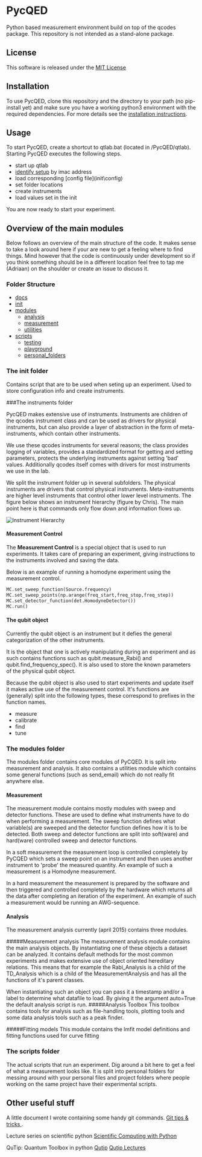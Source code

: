 # PycQED

Python based measurement environment build on top of the qcodes package.
This repository is not intended as a stand-alone package.

## License
This software is released under the [MIT License](LICENSE.md)

## Installation

To use PycQED, clone this repository and the directory to your path (no pip-install yet) and make sure you have a working python3 environment with the required dependencies. For more details see the [installation instructions](docs/install.md).

## Usage 

To start PycQED, create a shortcut to qtlab.bat (located in /PycQED/qtlab). Starting PycQED executes the following steps.

+ start up qtlab
+ [identify setup](init\config\userconfig.py) by imac address
+ load corresponding [config file](init\config\)
+ set folder locations
+ create instruments
+ load values set in the init

You are now ready to start your experiment.

## Overview of the main modules
Below follows an overview of the main structure of the code. It makes sense to take a look around here if your are new to get a feeling where to find things. Mind however that the code is continuously under development so if you think something should be in a different location feel free to tap me (Adriaan) on the shoulder or create an issue to discuss it.

### Folder Structure
+ [docs](docs/)
+ [init](init/)
+ [modules](modules/)
  + [analysis](modules/analysis/)
  + [measurement](modules/measurement/)
  + [utilities](modules/utilities/)
+ [scripts](scripts/)
    + [testing](scripts/testing/)
    + [playground](scripts/playground/)
    + [personal_folders](scripts/personal_folders/)


### The init folder
Contains script that are to be used when seting up an experiment. Used to store configuration info and create instruments.

###The instruments folder

PycQED makes extensive use of instruments. Instruments are children of the qcodes instrument class and can be used as drivers for physical instruments,
but can also provide a layer of abstraction in the form of meta-instruments, which contain other instruments.

We use these qcodes instruments for several reasons; the class provides logging of variables, provides a standardized format for getting and setting parameters, protects the underlying instruments against setting 'bad' values. Additionally qcodes itself comes with drivers for most instruments we use in the lab.

We split the instrument folder up in several subfolders. The physical instruments are drivers that control physical instruments. Meta-instruments are higher level instruments that control other lower level instruments. The figure below shows an instrument hierarchy (figure by Chris). The main point here is that commands only flow down and information flows up.

![Instrument Hierarchy](/docs/figs/InstrumentHierarchy.jpg?raw=true)

#### Measurement Control
The **Measurement Control** is a special object that is used to run experiments. It takes care of preparing an experiment, giving instructions to the instruments involved and saving the data.

Below is an example of running a homodyne experiment using the measurement control.

```python
MC.set_sweep_function(Source.frequency)
MC.set_sweep_points(np.arange(freq_start,freq_stop,freq_step))
MC.set_detector_function(det.HomodyneDetector())
MC.run()
```

#### The qubit object
Currently the qubit object is an instrument but it defies the general categorization of the other instruments.

It is the object that one is actively manipulating during an experiment and as such contains functions such as qubit.measure_Rabi() and qubit.find_frequency_spec(). It is also used to store the known parameters of the physical qubit object.

Because the qubit object is also used to start experiments and update itself it makes active use of the measurement control.
It's functions are (generally) split into the following types, these correspond to prefixes in the function names.
* measure
* calibrate
* find
* tune

### The modules folder
The modules folder contains core modules of PyCQED. It is split into measurement and analysis. It also contains a utilities module which contains some general functions (such as send_email) which do not really fit anywhere else.

#### Measurement

The measurement module contains mostly modules with sweep and detector functions. These are used to define what instruments have to do when performing a measurement.
The sweep function defines what variable(s) are sweeped and the detector function defines how it is to be detected. Both sweep and detector functions are split into soft(ware) and hard(ware) controlled sweep and detector functions.

In a soft measurement the measurement loop is controlled completely by PyCQED which sets a sweep point on an instrument and then uses another instrument to 'probe' the measured quantity. An example of such a measurement is a Homodyne measurement.

In a hard measurement the measurement is prepared by the software and then triggered and controlled completely by the hardware which returns all the data after completing an iteration of the experiment. An example of such a measurement would be running an AWG-sequence.

#### Analysis
The measurement analysis currently (april 2015) contains three modules.

#####Measurement analysis
The measurement analysis module contains the main analysis objects. By instantiating one of these objects a dataset can be analyzed. It contains default methods for the most common experiments and makes extensive use of object oriented hereditary relations. This means that for example the Rabi_Analysis is a child of the TD_Analysis which is a child of the MeasurementAnalysis and has all the functions of it's parent classes.

When instantiating such an object you can pass it a timestamp and/or a label to determine what datafile to load. By giving it the argument auto=True the default analysis script is run.
#####Analysis Toolbox
This toolbox contains tools for analysis such as file-handling tools, plotting tools and some data analysis tools such as a peak finder.

#####Fitting models
This module contains the lmfit model definitions and fitting functions used for curve fitting


### The scripts folder
The actual scripts that run an experiment. Dig around a bit here to get a feel of what a measurement looks like.
It is split into personal folders for messing around with your personal files and project folders where people working on the same project have their experimental scripts.

## Other useful stuff
A little document I wrote containing some handy git commands.
[Git tips & tricks ](docs/Git_tips_and_tricks.md).

Lecture series on scientific python
[Scientific Computing with Python](https://github.com/jrjohansson/scientific-python-lectures)

QuTip: Quantum Toolbox in python
[Qutip](http://qutip.org/)
[Qutip Lectures](https://github.com/jrjohansson/scientific-python-lectures)
